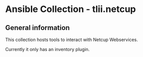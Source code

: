 # Ansible Collection - tlii.netcup

## General information
This collection hosts tools to interact with Netcup Webservices. 

Currently it only has an inventory plugin.
